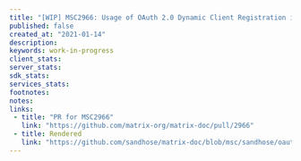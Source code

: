 ```yaml
---
title: "[WIP] MSC2966: Usage of OAuth 2.0 Dynamic Client Registration in Matrix"
published: false
created_at: "2021-01-14"
description:
keywords: work-in-progress
client_stats:
server_stats:
sdk_stats:
services_stats:
footnotes:
notes:
links:
 - title: "PR for MSC2966"
   link: "https://github.com/matrix-org/matrix-doc/pull/2966"
 - title: Rendered
   link: "https://github.com/sandhose/matrix-doc/blob/msc/sandhose/oauth2-dynamic-registration/proposals/2966-oauth2-dynamic-registration.md"
---
```


